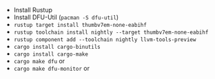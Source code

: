 - Install Rustup
- Install DFU-Util (`pacman -S dfu-util`)
- `rustup target install thumbv7em-none-eabihf`
- `rustup toolchain install nightly --target thumbv7em-none-eabihf`
- `rustup component add --toolchain nightly llvm-tools-preview`
- `cargo install cargo-binutils`
- `cargo install cargo-make`
- `cargo make dfu` or
- `cargo make dfu-monitor` or
